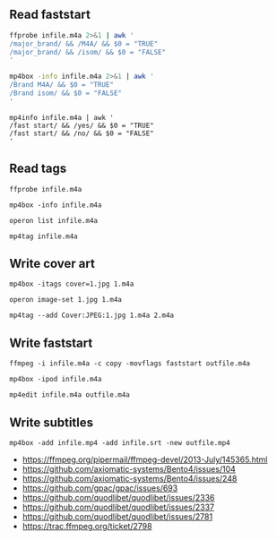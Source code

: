 Read faststart
--------------

~~~sh
ffprobe infile.m4a 2>&1 | awk '
/major_brand/ && /M4A/ && $0 = "TRUE"
/major_brand/ && /isom/ && $0 = "FALSE"
'
~~~

~~~sh
mp4box -info infile.m4a 2>&1 | awk '
/Brand M4A/ && $0 = "TRUE"
/Brand isom/ && $0 = "FALSE"
'
~~~

~~~
mp4info infile.m4a | awk '
/fast start/ && /yes/ && $0 = "TRUE"
/fast start/ && /no/ && $0 = "FALSE"
'
~~~

Read tags
---------

~~~
ffprobe infile.m4a
~~~

~~~
mp4box -info infile.m4a
~~~

~~~
operon list infile.m4a
~~~

~~~
mp4tag infile.m4a
~~~

Write cover art
---------------

~~~
mp4box -itags cover=1.jpg 1.m4a
~~~

~~~
operon image-set 1.jpg 1.m4a
~~~

~~~
mp4tag --add Cover:JPEG:1.jpg 1.m4a 2.m4a
~~~

Write faststart
---------------

~~~
ffmpeg -i infile.m4a -c copy -movflags faststart outfile.m4a
~~~

~~~
mp4box -ipod infile.m4a
~~~

~~~
mp4edit infile.m4a outfile.m4a
~~~

Write subtitles
---------------

~~~
mp4box -add infile.mp4 -add infile.srt -new outfile.mp4
~~~

- https://ffmpeg.org/pipermail/ffmpeg-devel/2013-July/145365.html
- https://github.com/axiomatic-systems/Bento4/issues/104
- https://github.com/axiomatic-systems/Bento4/issues/248
- https://github.com/gpac/gpac/issues/693
- https://github.com/quodlibet/quodlibet/issues/2336
- https://github.com/quodlibet/quodlibet/issues/2337
- https://github.com/quodlibet/quodlibet/issues/2781
- https://trac.ffmpeg.org/ticket/2798
